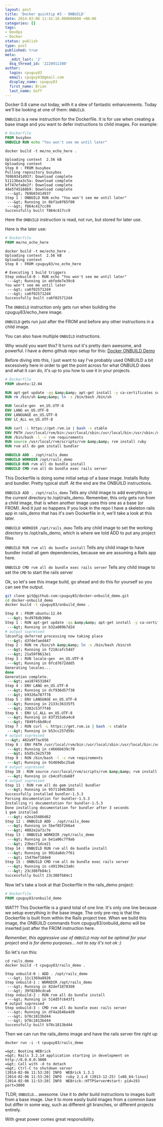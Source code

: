 ```yaml
---
layout: post
title: 'Docker quicktip #3 - ONBUILD'
date: 2014-02-06 11:41:10.000000000 +00:00
categories: []
tags:
- DevOps
- Docker
status: publish
type: post
published: true
meta:
  _edit_last: '2'
  dsq_thread_id: '2228911380'
author:
  login: cpuguy83
  email: cpuguy83@gmail.com
  display_name: cpuguy83
  first_name: Brian
  last_name: Goff
---
```


Docker 0.8 came out today, with it a slew of fantastic enhancements.  Today we'll be looking at one of them: `ONBUILD`.

<!--break-->

`ONBUILD` is a new instruction for the Dockerfile.  It is for use when creating a base image and you want to defer instructions to child images.  For example:

```Dockerfile
# Dockerfile
FROM busybox
ONBUILD RUN echo "You won't see me until later"
```

```
docker build -t me/no_echo_here .

Uploading context  2.56 kB
Uploading context
Step 0 : FROM busybox
Pulling repository busybox
769b9341d937: Download complete
511136ea3c5a: Download complete
bf747efa0e2f: Download complete
48e5f45168b9: Download complete
 ---&gt; 769b9341d937
Step 1 : ONBUILD RUN echo "You won't see me until later"
 ---&gt; Running in 6bf1e8f65f00
 ---&gt; f864c417cc99
Successfully built f864c417cc9
```

Here the `ONBUILD` instruction is read, not run, but stored for later use.

Here is the later use:

```Dockerfile
# Dockerfile
FROM me/no_echo_here
```

```
docker build -t me/echo_here .
Uploading context  2.56 kB
Uploading context
Step 0 : FROM cpuguy83/no_echo_here

# Executing 1 build triggers
Step onbuild-0 : RUN echo "You won't see me until later"
 ---&gt; Running in ebfede7e39c8
You won't see me until later
 ---&gt; ca6f025712d4
 ---&gt; ca6f025712d4
Successfully built ca6f025712d4
```

The `ONBUILD` instruction only gets run when building the cpuguy83/echo_here image.

`ONBUILD` gets run just after the FROM and before any other instructions in a child image.

You can also have multiple `ONBUILD` instructions.

Why would you want this?  It turns out it's pretty darn awesome, and powerful.  I have a demo github repo setup for this:  [Docker ONBUILD Demo](https://github.com/cpuguy83/docker-onbuild_demo)

Before diving into this, I just want to say I've probably used ONBUILD a bit excessively here in order to get the point across for what ONBUILD does and what it can do, it's up to you how to use it in your projects.

```Dockerfile
# Dockerfile
FROM ubuntu:12.04

RUN apt-get update -qq &amp;&amp; apt-get install -y ca-certificates sudo curl git-core
RUN rm /bin/sh &amp;&amp; ln -s /bin/bash /bin/sh

RUN locale-gen  en_US.UTF-8
ENV LANG en_US.UTF-8
ENV LANGUAGE en_US.UTF-8
ENV LC_ALL en_US.UTF-8

RUN curl -L https://get.rvm.io | bash -s stable
ENV PATH /usr/local/rvm/bin:/usr/local/sbin:/usr/local/bin:/usr/sbin:/usr/bin:/sbin:/bin
RUN /bin/bash -l -c rvm requirements
RUN source /usr/local/rvm/scripts/rvm &amp;&amp; rvm install ruby
RUN rvm all do gem install bundler

ONBUILD ADD . /opt/rails_demo
ONBUILD WORKDIR /opt/rails_demo
ONBUILD RUN rvm all do bundle install
ONBUILD CMD rvm all do bundle exec rails server
```

This Dockerfile is doing some initial setup of a base image.  Installs Ruby and bundler. Pretty typical stuff.  At the end are the ONBUILD instructions.

`ONBUILD ADD . /opt/rails_demo`
Tells any child image to add everything in the current directory to /opt/rails_demo.  Remember, this only gets run from a child image, that is when another image uses this one as a base (or FROM).  And it just so happens if you look in the repo I have a skeleton rails app in rails_demo that has it's own Dockerfile in it, we'll take a look at this later.

`ONBUILD WORKDIR /opt/rails_demo`
Tells any child image to set the working directory to /opt/rails_demo, which is where we told ADD to put any project files

`ONBUILD RUN rvm all do bundle install`
Tells any child image to have bundler install all gem dependencies, because we are assuming a Rails app here.

`ONBUILD CMD rvm all do bundle exec rails server`
Tells any child image to set the `CMD` to start the rails server

Ok, so let's see this image build, go ahead and do this for yourself so you can see the output.

```bash
git clone git@github.com:cpuguy83/docker-onbuild_demo.git
cd docker-onbuild_demo
docker build -t cpuguy83/onbuild_demo .

Step 0 : FROM ubuntu:12.04
 ---&gt; 9cd978db300e
Step 1 : RUN apt-get update -qq &amp;&amp; apt-get install -y ca-certificates sudo curl git-core
 ---&gt; Running in b32a089b7d2d
# output supressed
ldconfig deferred processing now taking place
 ---&gt; d3fdefaed447
Step 2 : RUN rm /bin/sh &amp;&amp; ln -s /bin/bash /bin/sh
 ---&gt; Running in f218cafc54d7
 ---&gt; 21a59f8613e1
Step 3 : RUN locale-gen  en_US.UTF-8
 ---&gt; Running in 0fcd7672ddd5
Generating locales...
done
Generation complete.
 ---&gt; aa1074531047
Step 4 : ENV LANG en_US.UTF-8
 ---&gt; Running in dcf936d57f38
 ---&gt; b9326a787f78
Step 5 : ENV LANGUAGE en_US.UTF-8
 ---&gt; Running in 2133c36335f5
 ---&gt; 3382c53f7f40
Step 6 : ENV LC_ALL en_US.UTF-8
 ---&gt; Running in 83f353aba4c8
 ---&gt; f849fc6bd0cd
Step 7 : RUN curl -L https://get.rvm.io | bash -s stable
 ---&gt; Running in b53cc257d59c
# output supressed
---&gt; 482a9f7ac656
Step 8 : ENV PATH /usr/local/rvm/bin:/usr/local/sbin:/usr/local/bin:/usr/sbin:/usr/bin:/sbin:/bin
 ---&gt; Running in c4666b639c70
 ---&gt; b5d5c3e25730
Step 9 : RUN /bin/bash -l -c rvm requirements
 ---&gt; Running in 91469dbc25a6
# output supressed
Step 10 : RUN source /usr/local/rvm/scripts/rvm &amp;&amp; rvm install ruby
 ---&gt; Running in cb4cdfcda68f
# output supressed
Step 11 : RUN rvm all do gem install bundler
 ---&gt; Running in 9571104b3b65
Successfully installed bundler-1.5.3
Parsing documentation for bundler-1.5.3
Installing ri documentation for bundler-1.5.3
Done installing documentation for bundler after 3 seconds
1 gem installed
 ---&gt; e2ea33486d62
Step 12 : ONBUILD ADD . /opt/rails_demo
 ---&gt; Running in 5bef85f266a4
 ---&gt; 4082e2a71c7e
Step 13 : ONBUILD WORKDIR /opt/rails_demo
 ---&gt; Running in be1a06c7f9ab
 ---&gt; 23bec71dce21
Step 14 : ONBUILD RUN rvm all do bundle install
 ---&gt; Running in 991da8dc7f61
 ---&gt; 1547bef18de8
Step 15 : ONBUILD CMD rvm all do bundle exec rails server
 ---&gt; Running in c49139e13a0c
 ---&gt; 23c388fb84c1
Successfully built 23c388fb84c1
```

Now let's take a look at that Dockerfile in the rails_demo project:

```Dockerfile
# Dockerfile
FROM cpuguy83/onbuild_demo
````

WAT?? This Dockerfile is a grand total of one line.  It's only one line because we setup everything in the base image.  The only pre-req is that the Dockerfile is built from within the Rails project tree.  When we build this image, the ONBUILD commands from cpuguy83/onbuild_demo will be inserted just after the FROM instruction here.

_Remember, this aggressive use of `ONBUILD` may not be optimal for your project and is for demo purposes... not to say it's not ok :)_

So let's run this:

```
cd rails_demo
docker build -t cpuguy83/rails_demo .

Step onbuild-0 : ADD . /opt/rails_demo
 ---&gt; 11c1369a8926
Step onbuild-1 : WORKDIR /opt/rails_demo
 ---&gt; Running in 82def1878360
 ---&gt; 39f8280cdca6
Step onbuild-2 : RUN rvm all do bundle install
 ---&gt; Running in 514d5fc643f1
# output supressed
Step onbuild-3 : CMD rvm all do bundle exec rails server
 ---&gt; Running in df4a2646e4d9
 ---&gt; b78c1813bd44
 ---&gt; b78c1813bd44
Successfully built b78c1813bd44
```

Then we can run the rails_demo image and have the rails server fire right up

```
docker run -i -t cpuguy83/rails_demo

=&gt; Booting WEBrick
=&gt; Rails 3.2.14 application starting in development on http://0.0.0.0:3000
=&gt; Call with -d to detach
=&gt; Ctrl-C to shutdown server
[2014-02-06 11:53:20] INFO  WEBrick 1.3.1
[2014-02-06 11:53:20] INFO  ruby 2.1.0 (2013-12-25) [x86_64-linux]
[2014-02-06 11:53:20] INFO  WEBrick::HTTPServer#start: pid=193 port=3000
```

TLDR; `ONBUILD`... awesome.  Use it to defer build instructions to images built from a base image.  Use it to more easily build images from a common base but differ in some way, such as different git branches, or different projects entirely.

With great power comes great responsibility.
